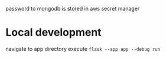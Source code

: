 password to mongodb is stored in aws secret manager

# Local development
navigate to app directory
execute `flask --app app --debug run`